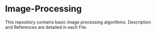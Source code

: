 # Image-Processing

This repository contains basic image processing algorithms. Description and References are detailed in each File.
